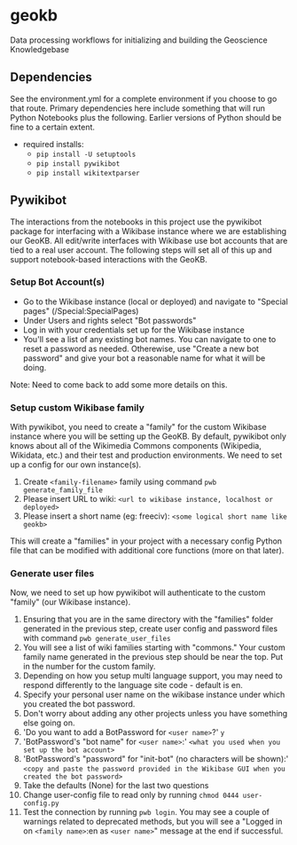 # geokb
Data processing workflows for initializing and building the Geoscience Knowledgebase

## Dependencies

See the environment.yml for a complete environment if you choose to go that route. Primary dependencies here include something that will run Python Notebooks plus the following. Earlier versions of Python should be fine to a certain extent.

* required installs:
    - `pip install -U setuptools`
    - `pip install pywikibot`
    - `pip install wikitextparser`

## Pywikibot

The interactions from the notebooks in this project use the pywikibot package for interfacing with a Wikibase instance where we are establishing our GeoKB. All edit/write interfaces with Wikibase use bot accounts that are tied to a real user account. The following steps will set all of this up and support notebook-based interactions with the GeoKB.

### Setup Bot Account(s)

* Go to the Wikibase instance (local or deployed) and navigate to "Special pages" (/Special:SpecialPages)
* Under Users and rights select "Bot passwords"
* Log in with your credentials set up for the Wikibase instance
* You'll see a list of any existing bot names. You can navigate to one to reset a password as needed. Otherewise, use "Create a new bot password" and give your bot a reasonable name for what it will be doing.

Note: Need to come back to add some more details on this.

### Setup custom Wikibase family

With pywikibot, you need to create a "family" for the custom Wikibase instance where you will be setting up the GeoKB. By default, pywikibot only knows about all of the Wikimedia Commons components (Wikipedia, Wikidata, etc.) and their test and production environments. We need to set up a config for our own instance(s).

1. Create `<family-filename>` family using command `pwb generate_family_file`
2. Please insert URL to wiki: `<url to wikibase instance, localhost or deployed>` 
3. Please insert a short name (eg: freeciv): `<some logical short name like geokb>`

This will create a "families" in your project with a necessary config Python file that can be modified with additional core functions (more on that later).

### Generate user files

Now, we need to set up how pywikibot will authenticate to the custom "family" (our Wikibase instance).

1. Ensuring that you are in the same directory with the "families" folder generated in the previous step, create user config and password files with command `pwb generate_user_files`
2. You will see a list of wiki families starting with "commons." Your custom family name generated in the previous step should be near the top. Put in the number for the custom family.
3. Depending on how you setup multi language support, you may need to respond differently to the language site code - default is en.
4. Specify your personal user name on the wikibase instance under which you created the bot password.
5. Don't worry about adding any other projects unless you have something else going on.
6. 'Do you want to add a BotPassword for `<user name>`?' `y`
7. 'BotPassword's "bot name" for `<user name>`:' `<what you used when you set up the bot account>`
8. 'BotPassword's "password" for "init-bot" (no characters will be shown):' `<copy and paste the password provided in the Wikibase GUI when you created the bot password>`
9. Take the defaults (None) for the last two questions
10. Change user-config file to read only by running `chmod 0444 user-config.py`
11. Test the connection by running `pwb login`. You may see a couple of warnings related to deprecated methods, but you will see a "Logged in on `<family name>`:en as `<user name>`" message at the end if successful.